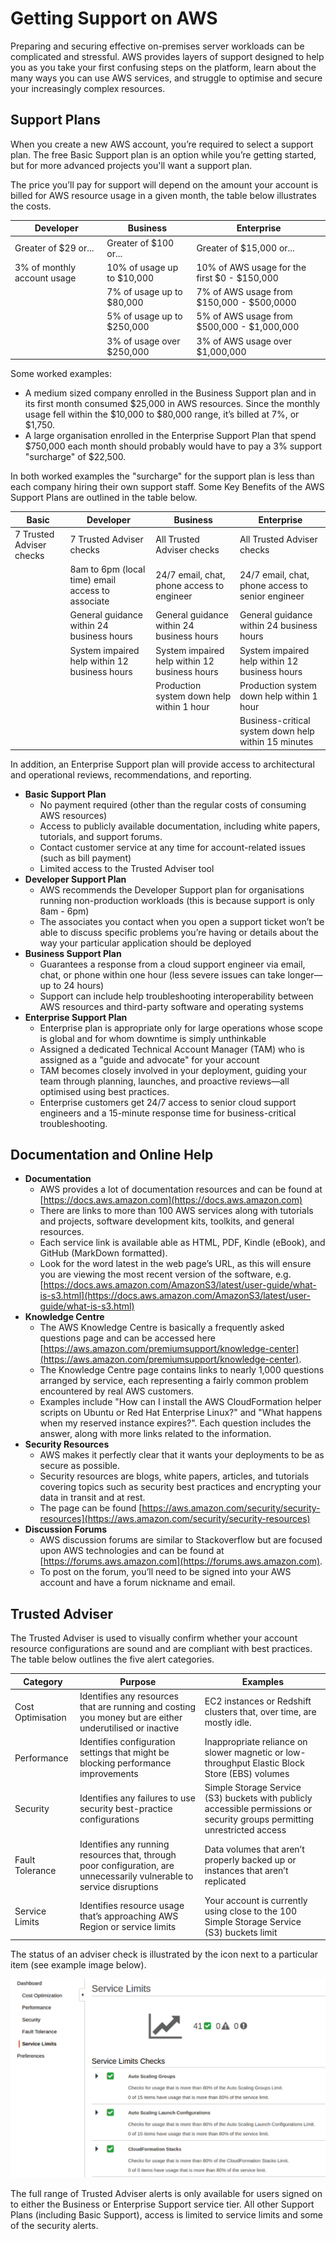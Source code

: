 # Getting Support on AWS

Preparing and securing effective on-premises server workloads can be complicated and stressful. AWS provides layers of support designed to help you as you take your first confusing steps on the platform, learn about the many ways you can use AWS services, and struggle to optimise and secure your increasingly complex resources.

## Support Plans

When you create a new AWS account, you’re required to select a support plan. The free Basic Support plan is an option while you’re getting started, but for more advanced projects you'll want a support plan.

The price you’ll pay for support will depend on the amount your account is billed for AWS resource usage in a given month, the table below illustrates the costs.

| Developer                   | Business                   | Enterprise                                   |
| --------------------------- | -------------------------- | -------------------------------------------- |
| Greater of $29 or...        | Greater of $100 or...      | Greater of $15,000 or...                     |
| 3% of monthly account usage | 10% of usage up to $10,000 | 10% of AWS usage for the first $0 - $150,000 |
|                             | 7% of usage up to $80,000  | 7% of AWS usage from $150,000 - $500,0000    |
|                             | 5% of usage up to $250,000 | 5% of AWS usage from $500,000 - $1,000,000   |
|                             | 3% of usage over $250,000  | 3% of AWS usage over $1,000,000              |

Some worked examples:

- A medium sized company enrolled in the Business Support plan and in its first month consumed $25,000 in AWS resources. Since the monthly usage fell within the $10,000 to $80,000 range, it’s billed at 7%, or $1,750.
- A large organisation enrolled in the Enterprise Support Plan that spend $750,000 each month should probably would have to pay a 3% support "surcharge" of $22,500.

In both worked examples the "surcharge" for the support plan is less than each company hiring their own support staff. Some Key Benefits of the AWS Support Plans are outlined in the table below.

| Basic                    | Developer                                         | Business                                      | Enterprise                                           |
| ------------------------ | ------------------------------------------------- | --------------------------------------------- | ---------------------------------------------------- |
| 7 Trusted Adviser checks | 7 Trusted Adviser checks                          | All Trusted Adviser checks                    | All Trusted Adviser checks                           |
|                          | 8am to 6pm (local time) email access to associate | 24/7 email, chat, phone access to engineer    | 24/7 email, chat, phone access to senior engineer    |
|                          | General guidance within 24 business hours         | General guidance within 24 business hours     | General guidance within 24 business hours            |
|                          | System impaired help within 12 business hours     | System impaired help within 12 business hours | System impaired help within 12 business hours        |
|                          |                                                   | Production system down help within 1 hour     | Production system down help within 1 hour            |
|                          |                                                   |                                               | Business-critical system down help within 15 minutes |

In addition, an Enterprise Support plan will provide access to architectural and operational reviews, recommendations, and reporting.

- **Basic Support Plan**
  - No payment required (other than the regular costs of consuming AWS resources)
  - Access to publicly available documentation, including white papers, tutorials, and support forums.
  - Contact customer service at any time for account-related issues (such as bill payment)
  - Limited access to the Trusted Adviser tool
- **Developer Support Plan**
  - AWS recommends the Developer Support plan for organisations running non-production workloads (this is because support is only 8am - 6pm)
  - The associates you contact when you open a support ticket won’t be able to discuss specific problems you’re having or details about the way your particular application should be deployed
- **Business Support Plan**
  - Guarantees a response from a cloud support engineer via email, chat, or phone within one hour (less severe issues can take longer—up to 24 hours)
  - Support can include help troubleshooting interoperability between AWS resources and third-party software and operating systems
- **Enterprise Support Plan**
  - Enterprise plan is appropriate only for large operations whose scope is global and for whom downtime is simply unthinkable
  - Assigned a dedicated Technical Account Manager (TAM) who is assigned as a "guide and advocate" for your
    account
  - TAM becomes closely involved in your deployment, guiding your team through planning, launches, and proactive reviews—all optimised using best practices.
  - Enterprise customers get 24/7 access to senior cloud support engineers and a 15-minute response time for business-critical troubleshooting.




## Documentation and Online Help

- **Documentation**
  - AWS provides a lot of documentation resources and can be found at [https://docs.aws.amazon.com](https://docs.aws.amazon.com)
  - There are links to more than 100 AWS services along with tutorials and projects, software development kits, toolkits, and general resources.
  - Each service link is available able as HTML, PDF, Kindle (eBook), and GitHub (MarkDown formatted).
  - Look for the word latest in the web page’s URL, as this will ensure you are viewing the most recent version of the
    software, e.g. [https://docs.aws.amazon.com/AmazonS3/latest/user-guide/what-is-s3.html](https://docs.aws.amazon.com/AmazonS3/latest/user-guide/what-is-s3.html)
- **Knowledge Centre**
  - The AWS Knowledge Centre is basically a frequently asked questions page and can be accessed here [https://aws.amazon.com/premiumsupport/knowledge-center](https://aws.amazon.com/premiumsupport/knowledge-center).
  - The Knowledge Centre page contains links to nearly 1,000 questions arranged by service, each representing a fairly common problem encountered by real AWS customers. 
  - Examples include "How can I install the AWS CloudFormation helper scripts on Ubuntu or
    Red Hat Enterprise Linux?" and "What happens when my reserved instance expires?". Each question includes the answer, along with more links related to the information.
- **Security Resources**
  - AWS makes it perfectly clear that it wants your deployments to be as secure as possible.
  - Security resources are blogs, white papers, articles, and tutorials covering topics such as security best practices and encrypting your data in transit and at rest.
  - The page can be found [https://aws.amazon.com/security/security-resources](https://aws.amazon.com/security/security-resources)
- **Discussion Forums**
  - AWS discussion forums are similar to Stackoverflow but are focused upon AWS technologies and can be found at [https://forums.aws.amazon.com](https://forums.aws.amazon.com).
  - To post on the forum, you’ll need to be signed into your AWS account and have a forum nickname and email.



## Trusted Adviser

The Trusted Adviser is used to visually confirm whether your account resource configurations are sound and are compliant with best practices. The table below outlines the five alert categories.

| Category          | Purpose                                                      | Examples                                                     |
| ----------------- | ------------------------------------------------------------ | ------------------------------------------------------------ |
| Cost Optimisation | Identifies any resources that are running and costing you money but are either underutilised or inactive | EC2 instances or Redshift clusters that, over time, are mostly idle. |
| Performance       | Identifies configuration settings that might be blocking performance improvements | Inappropriate reliance on slower magnetic or low-throughput Elastic Block Store (EBS) volumes |
| Security          | Identifies any failures to use security best-practice configurations | Simple Storage Service (S3) buckets with publicly accessible permissions or security groups permitting unrestricted access |
| Fault Tolerance   | Identifies any running resources that, through poor configuration, are unnecessarily vulnerable to service disruptions | Data volumes that aren’t properly backed up or instances that aren’t replicated |
| Service Limits    | Identifies resource usage that’s approaching AWS Region or service limits | Your account is currently using close to the 100 Simple Storage Service (S3) buckets limit |

The status of an adviser check is illustrated by the icon next to a particular item (see example image below).



![adviser-check](adviser-check.png)



The full range of Trusted Adviser alerts is only available for users signed on to either the Business or Enterprise Support service tier. All other Support Plans (including Basic Support), access is limited to service limits and some of the security alerts.


